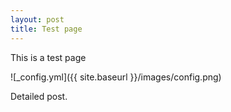 ```yaml
---
layout: post
title: Test page
---
```


This is a test page

![_config.yml]({{ site.baseurl }}/images/config.png)

Detailed post.